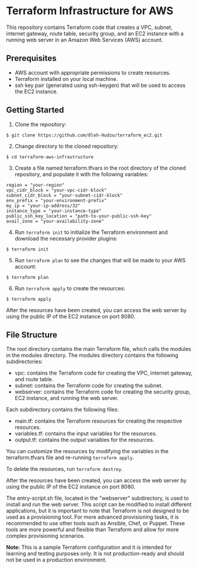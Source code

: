 # Terraform Infrastructure for AWS

This repository contains Terraform code that creates a VPC, subnet, internet gateway, route table, security group, and an EC2 instance with a running web server in an Amazon Web Services (AWS) account.

## Prerequisites

- AWS account with appropriate permissions to create resources.
- Terraform installed on your local machine.
- ssh key pair (generated using ssh-keygen) that will be used to access the EC2 instance.

## Getting Started

1. Clone the repository:
```
$ git clone https://github.com/Oleh-Hudzo/terraform_ec2.git
```
2. Change directory to the cloned repository:
```
$ cd terraform-aws-infrastructure
```
3. Create a file named terraform.tfvars in the root directory of the cloned repository, and populate it with the following variables:
```
region = "your-region"
vpc_cidr_block = "your-vpc-cidr-block"
subnet_cidr_block = "your-subnet-cidr-block"
env_prefix = "your-environment-prefix"
my_ip = "your-ip-address/32"
instance_type = "your-instance-type"
public_ssh_key_location = "path-to-your-public-ssh-key"
avail_zone = "your-availability-zone"
```
4. Run `terraform init` to initialize the Terraform environment and download the necessary provider plugins:
```
$ terraform init
```
5. Run `terraform plan` to see the changes that will be made to your AWS account:
```
$ terraform plan
```
6. Run `terraform apply` to create the resources:
```
$ terraform apply
```


After the resources have been created, you can access the web server by using the public IP of the EC2 instance on port 8080.

## File Structure

The root directory contains the main Terraform file, which calls the modules in the modules directory. The modules directory contains the following subdirectories:
- vpc: contains the Terraform code for creating the VPC, internet gateway, and route table.
- subnet: contains the Terraform code for creating the subnet.
- webserver: contains the Terraform code for creating the security group, EC2 instance, and running the web server.

Each subdirectory contains the following files:
- main.tf: contains the Terraform resources for creating the respective resources.
- variables.tf: contains the input variables for the resources.
- output.tf: contains the output variables for the resources.

You can customize the resources by modifying the variables in the terraform.tfvars file and re-running `terraform apply`.

To delete the resources, run `terraform destroy`.

After the resources have been created, you can access the web server by using the public IP of the EC2 instance on port 8080.

The entry-script.sh file, located in the "webserver" subdirectory, is used to install and run the web server. This script can be modified to install different applications, but it is important to note that Terraform is not designed to be used as a provisioning tool. For more advanced provisioning tasks, it is recommended to use other tools such as Ansible, Chef, or Puppet. These tools are more powerful and flexible than Terraform and allow for more complex provisioning scenarios.

**Note:** This is a sample Terraform configuration and it is intended for learning and testing purposes only. It is not production-ready and should not be used in a production environment.